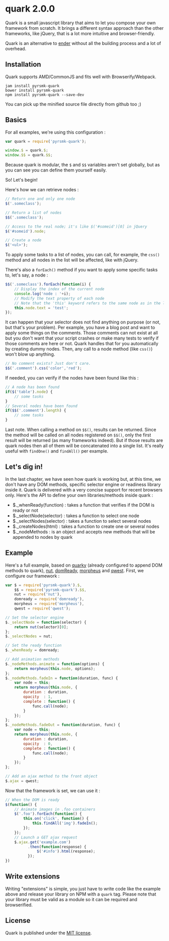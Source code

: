 quark 2.0.0
===========

Quark is a small javascript library that aims to let you compose your own framework from scratch. It brings a different syntax approach than the other frameworks, like jQuery, that is a lot more intuitive and browser-friendly.

Quark is an alternative to [ender](http://enderjs.com) without all the building process and a lot of overhead.

Installation
------------

Quark supports AMD/CommonJS and fits well with Browserify/Webpack.

```
jam install pyrsmk-quark
bower install pyrsmk-quark
npm install pyrsmk-quark --save-dev
```

You can pick up the minified source file directly from github too ;)

Basics
------

For all examples, we're using this configuration :

```js
var quark = require('pyrsmk-quark');

window.$ = quark.$;
window.$$ = quark.$$;
```

Because quark is modular, the `$` and `$$` variables aren't set globally, but as you can see you can define them yourself easily.

So! Let's begin!

Here's how we can retrieve nodes :

```js
// Return one and only one node
$('.someclass');

// Return a list of nodes
$$('.someclass');

// Access to the real node; it's like $('#someid')[0] in jQuery
$('#someid').node;

// Create a node
$('<ul>');
```

To apply some tasks to a list of nodes, you can call, for example, the `css()` method and all nodes in the list will be affected, like with jQuery.

There's also a `forEach()` method if you want to apply some specific tasks to, let's say, a node :

```js
$$('.someclass').forEach(function(i) {
	// Display the index of the current node
	console.log('node : '+i);
	// Modify the text property of each node
	// Note that the 'this' keyword refers to the same node as in the list (yeah, the wrapped one with all the methods and shit)
	this.node.text = 'test';
});
```

It can happen that your selector does not find anything on purpose (or not, but that's your problem). Per example, you have a blog post and want to apply some things on the comments. Those comments can not exist at all but you don't want that your script crashes or make many tests to verify if those comments are here or not. Quark handles that for you automatically by creating dummy nodes. Then, any call to a node method (like `css()`) won't blow up anything.

```js
// No comment exists? Just don't care.
$$('.comment').css('color','red');
```

If needed, you can verify if the nodes have been found like this :

```js
// A node has been found
if($('table').node) {
    // some tasks
}
// Several nodes have been found
if($$('.comment').length) {
    // some tasks
}
```

Last note. When calling a method on `$$()`, results can be returned. Since the method will be called on all nodes registered on `$$()`, only the first result will be returned (as many frameworks indeed). But if those results are quark nodes then all of them will be concatenated into a single list. It's really useful with `findOne()` and `findAll()` per example.

Let's dig in!
-------------

In the last chapter, we have seen how quark is working but, at this time, we don't have any DOM methods, specific selector engine or readiness library inside it. Quark is delivered with a very concise support for recent browsers only. Here's the API to define your own libraries/methods inside quark :

- $._whenReady(function) : takes a function that verifies if the DOM is ready or not
- $._selectNode(selector) : takes a function to select one node
- $._selectNodes(selector) : takes a function to select several nodes
- $._createNodes(html) : takes a function to create one or several nodes
- $._nodeMethods : is an object and accepts new methods that will be appended to nodes by quark

Example
-------

Here's a full example, based on [quarky](https://github.com/pyrsmk/quark-quarky) (already configured to append DOM methods to quark), [nut](https://github.com/pyrsmk/nut), [domReady](https://github.com/ded/domready), [morpheus](https://github.com/ded/morpheus) and [qwest](https://github.com/pyrsmk/qwest). First, we configure our framework :

```javascript
var $ = require('pyrsmk-quark').$,
	$$ = require('pyrsmk-quark').$$,
	nut = require('nut'),
	domready = require('domready'),
	morpheus = require('morpheus'),
	qwest = require('qwest');

// Set the selector engine
$._selectNode = function(selector) {
	return nut(selector)[0];
};
$._selectNodes = nut;

// Set the ready function
$._whenReady = domready;

// Add animation methods
$._nodeMethods.animate = function(options) {
    return morpheus(this.node, options);
};
$._nodeMethods.fadeIn = function(duration, func) {
	var node = this;
    return morpheus(this.node, {
        duration : duration,
        opacity  : 1,
        complete : function() {
			func.call(node);
		}
    });
};
$._nodeMethods.fadeOut = function(duration, func) {
	var node = this;
    return morpheus(this.node, {
        duration : duration,
        opacity  : 0,
        complete : function() {
			func.call(node);
		}
    });
};

// Add an ajax method to the front object
$.ajax = qwest;
```

Now that the framework is set, we can use it :

```javascript
// When the DOM is ready
$(function() {
    // Animate images in .foo containers
    $('.foo').forEach(function() {
        this.on('click', function() {
            this.findAll('img').fadeIn();
        });
    });
    // Launch a GET ajax request
    $.ajax.get('example.com')
          .then(function(response) {
              $('#info').html(response);
          });
})
```

Write extensions
----------------

Writing "extensions" is simple, you just have to write code like the example above and release your library on NPM with a `quark` tag. Please note that your library must be valid as a module so it can be required and browserified.

License
-------

Quark is published under the [MIT license](http://dreamysource.mit-license.org).
